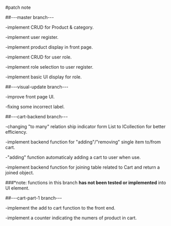 #patch note

##---master branch---


-implement CRUD for Product & category.


-implement user register.


-implement product display in front page.


-implement CRUD for user role.


-implement role selection to user register.


-implement basic UI display for role.


##---visual-update branch---


-improve front page UI.


-fixing some incorrect label.

##---cart-backend branch---


-changing "to many" relation ship indicator form List to ICollection for better efficiency.


-implement backend function for "adding"/"removing" single item to/from cart.


-"adding" function automaticaly adding a cart to user when use.


-implement backend function for joining table related to Cart and return a joined object.


###*note: functions in this branch **has not been tested or implemented** into UI element.

##---cart-part-1 branch---

-implement the add to cart function to the front end.

-implement a counter indicating the numers of product in cart.
